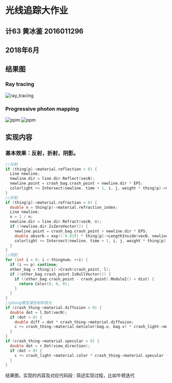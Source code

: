 # 光线追踪大作业
## 计63 黄冰鉴 2016011296
## 2018年6月

## 结果图
### Ray tracing
![ray_tracing](https://github.com/huangbj16/papers/blob/master/draww.png)
### Progressive photon mapping
![ppm](https://github.com/huangbj16/papers/blob/master/111.png)
![ppm](https://github.com/huangbj16/papers/blob/master/44.png)

## 实现内容
### 基本效果：反射，折射，阴影。
```C++
//反射
if (thing[p]->material.reflection > 0) {
  Line newline;
  newline.dir = line.dir.Reflect(vecN);
  newline.point = crash_bag.crash_point + newline.dir * EPS;
  colorlight += Intersect(newline, time + 1, i, j, weight * thing[p]->material.reflection) * thing[p]->material.Getcolor(crash_bag.u, crash_bag.v) * thing[p]->material.reflection;//calculate reflect color
}
//折射
if (thing[p]->material.refraction > 0) {
  double n = thing[p]->material.refraction_index;
  Line newline;
  n = 1 / n;
  newline.dir = line.dir.Refract(vecN, n);
  if (!newline.dir.IsZeroVector()) {
    newline.point = crash_bag.crash_point + newline.dir * EPS;
    double absorb = exp((-0.01f) * thing[p]->LengthInside(vecN, newline.dir));
    colorlight += Intersect(newline, time + 1, i, j, weight * thing[p]->material.refraction * absorb) * (thing[p]->material.refraction * absorb);
  }
}
//阴影
for (int i = 0; i < thingnum; ++i) {
  if (i == p) continue;
  other_bag = thing[i]->Crash(crash_point, l);
  if (!other_bag.crash_point.IsNullVector()) {
    if ((other_bag.crash_point - crash_point).Module2() < dist) {
      return Color(0, 0, 0);
    }
  }
}
//phong模型漫反射和高光
if (crash_thing->material.diffusion > 0) {
  double dot = l.Dot(vecN);
  if (dot > 0) {
    double diff = dot * crash_thing->material.diffusion;
    c += crash_thing->material.Getcolor(bag.u, bag.v) * crash_light->material.color * diff;
  }
}
if (crash_thing->material.specular > 0) {
  double dot = r.Dot(view_direction);
  if (dot > 0) {
    c += crash_light->material.color * crash_thing->material.specular * pow(dot, 20);
  }
}
```




结果图，实现的内容及对应代码段
:
简述实现过程，比如牛顿迭代
